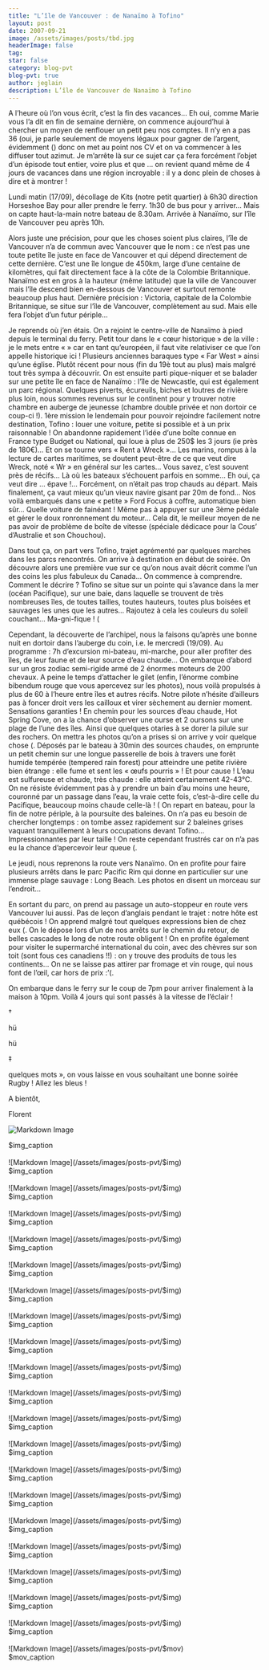 ```yaml
---
title: "L’île de Vancouver : de Nanaïmo à Tofino"
layout: post
date: 2007-09-21
image: /assets/images/posts/tbd.jpg
headerImage: false
tag:
star: false
category: blog-pvt
blog-pvt: true
author: jeglain
description: L’île de Vancouver de Nanaïmo à Tofino
---
```

A l’heure où l’on vous écrit, c’est la fin des vacances… Eh
oui, comme Marie vous l’a dit en fin de semaine dernière, on commence
aujourd’hui à chercher un moyen de renflouer un petit peu nos
comptes. Il n’y en a pas 36 (oui, je parle seulement de moyens légaux
pour gagner de l’argent, évidemment () donc on met au point nos CV
et on va commencer à les diffuser tout azimut. Je m’arrête là sur
ce sujet car ça fera forcément l’objet d’un épisode tout entier,
voire plus et que … on revient quand même de 4 jours de vacances dans
une région incroyable : il y a donc plein de choses à dire et à
montrer !

Lundi matin (17/09), décollage de Kits (notre petit quartier) à 6h30
direction Horseshoe Bay pour aller prendre le ferry. 1h30 de bus pour y
arriver… Mais on capte haut-la-main notre bateau de 8.30am. Arrivée
à Nanaïmo, sur l’île de Vancouver peu après 10h.

Alors juste une précision, pour que les choses soient plus claires,
l’île de Vancouver n’a de commun avec Vancouver que le nom : ce
n’est pas une toute petite île juste en face de Vancouver et qui
dépend directement de cette dernière. C’est une île longue de
450km, large d’une centaine de kilomètres, qui fait directement face
à la côte de la Colombie Britannique. Nanaïmo est en gros à la
hauteur (même latitude) que la ville de Vancouver mais l’île descend
bien en-dessous de Vancouver et surtout remonte beaucoup plus haut.
Dernière précision : Victoria, capitale de la Colombie Britannique,
se situe sur l’île de Vancouver, complètement au sud. Mais elle fera
l’objet d’un futur périple…

Je reprends où j’en étais. On a rejoint le centre-ville de Nanaïmo
à pied depuis le terminal du ferry. Petit tour dans le « cœur
historique » de la ville : je le mets entre « » car en tant
qu’européen, il faut vite relativiser ce que l’on appelle
historique ici ! Plusieurs anciennes baraques type « Far West »
ainsi qu’une église. Plutôt récent pour nous (fin du 19è tout au
plus)  mais malgré tout très sympa à découvrir. On est ensuite parti
pique-niquer et se balader sur une petite île en face de Nanaïmo :
l’île de Newcastle, qui est également un parc régional. Quelques
piverts, écureuils, biches et loutres de rivière plus loin, nous
sommes revenus sur le continent pour y trouver notre chambre en auberge
de jeunesse (chambre double privée et non dortoir ce coup-ci !). 1ère
mission le lendemain pour pouvoir rejoindre facilement notre
destination, Tofino : louer une voiture, petite si possible et à un
prix raisonnable ! On abandonne rapidement l’idée d’une boîte
connue en France type Budget ou National, qui loue à plus de 250$ les 3
jours (ie près de 180€)… Et on se tourne vers « Rent a
Wreck »… Les marins, rompus à la lecture de cartes maritimes, se
doutent peut-être de ce que veut dire Wreck, noté « Wr » en
général sur les cartes… Vous savez, c’est souvent près de
récifs… Là où les bateaux s’échouent parfois en somme… Eh oui,
ça veut dire … épave !... Forcément, on n’était pas trop chauds
au départ. Mais finalement, ça vaut mieux qu’un vieux navire gisant
par 20m de fond… Nos voilà embarqués dans une « petite » Ford
Focus à coffre, automatique bien sûr… Quelle voiture de fainéant !
Même pas à appuyer sur une 3ème pédale et gérer le doux
ronronnement du moteur… Cela dit, le meilleur moyen de ne pas avoir de
problème de boîte de vitesse (spéciale dédicace pour la Cous’
d’Australie et son Chouchou).

Dans tout ça, on part vers Tofino, trajet agrémenté par quelques
marches dans les parcs rencontrés. On arrive à destination en début
de soirée. On découvre alors une première vue sur ce qu’on nous
avait décrit comme l’un des coins les plus fabuleux du Canada… On
commence à comprendre. Comment le décrire ? Tofino se situe sur un
pointe qui s’avance dans la mer (océan Pacifique), sur une baie, dans
laquelle se trouvent de très nombreuses îles, de toutes tailles,
toutes hauteurs, toutes plus boisées et sauvages les unes que les
autres… Rajoutez à cela les couleurs du soleil couchant…
Ma-gni-fique ! (

Cependant, la découverte de l’archipel, nous la faisons qu’après
une bonne nuit en dortoir dans l’auberge du coin, i.e. le mercredi
(19/09). Au programme : 7h d’excursion mi-bateau, mi-marche, pour
aller profiter des îles, de leur faune et de leur source d’eau
chaude… On embarque d’abord sur un gros zodiac semi-rigide armé de
2 énormes moteurs de 200 chevaux. A peine le temps d’attacher le
gilet (enfin, l’énorme combine bibendum rouge que vous apercevez sur
les photos), nous voilà propulsés à plus de 60 à l’heure entre
îles et autres récifs. Notre pilote n’hésite d’ailleurs pas à
foncer droit vers les cailloux et virer sèchement au dernier moment.
Sensations garanties ! En chemin pour les sources d’eau chaude, Hot
Spring Cove, on a la chance d’observer une ourse et 2 oursons sur une
plage de l’une des îles. Ainsi que quelques otaries à se dorer la
pilule sur des rochers. On mettra les photos qu’on a prises si on
arrive y voir quelque chose (. Déposés par le bateau à 30min des
sources chaudes, on emprunte un petit chemin sur une longue passerelle
de bois à travers une forêt humide tempérée (tempered rain forest)
pour atteindre une petite rivière bien étrange : elle fume et sent
les « œufs pourris » ! Et pour cause ! L’eau est sulfureuse et
chaude, très chaude : elle atteint certainement 42-43°C. On ne
résiste évidemment pas à y prendre un bain d’au moins une heure,
couronné par un passage dans l’eau, la vraie cette fois,
c’est-à-dire celle du Pacifique, beaucoup moins chaude
celle-là ! ( On repart en bateau, pour la fin de notre périple, à
la poursuite des baleines. On n’a pas eu besoin de chercher
longtemps : on tombe assez rapidement sur 2 baleines grises vaquant
tranquillement à leurs occupations devant Tofino… Impressionnantes
par leur taille ! On reste cependant frustrés car on n’a pas eu la
chance d’apercevoir leur queue (.

Le jeudi, nous reprenons la route vers Nanaïmo. On en profite pour
faire plusieurs arrêts dans le parc Pacific Rim qui donne en
particulier sur une immense plage sauvage : Long Beach. Les photos en
disent un morceau sur l’endroit…

En sortant du parc, on prend au passage un auto-stoppeur en route vers
Vancouver lui aussi. Pas de leçon d’anglais pendant le trajet :
notre hôte est québécois ! On apprend malgré tout quelques
expressions bien de chez eux (. On le dépose lors d’un de nos
arrêts sur le chemin du retour, de belles cascades le long de notre
route obligent ! On en profite également pour visiter le supermarché
international du coin, avec des chèvres sur son toit (sont fous ces
canadiens !!) : on y trouve des produits de tous les continents… On
ne se laisse pas attirer par fromage et vin rouge, qui nous font de
l’œil, car hors de prix :’(.

On embarque dans le ferry sur le coup de 7pm pour arriver finalement à
la maison à 10pm. Voilà 4 jours qui sont passés à la vitesse de
l’éclair !

†

hü

hü

‡

 quelques mots », on vous laisse en vous souhaitant une bonne soirée
Rugby ! Allez les bleus !

A bientôt,

Florent

![Markdown Image](/assets/images/posts-pvt/$img)
<figcaption class="caption">$img_caption</figcaption>
<br>
![Markdown Image](/assets/images/posts-pvt/$img)
<figcaption class="caption">$img_caption</figcaption>
<br>
![Markdown Image](/assets/images/posts-pvt/$img)
<figcaption class="caption">$img_caption</figcaption>
<br>
![Markdown Image](/assets/images/posts-pvt/$img)
<figcaption class="caption">$img_caption</figcaption>
<br>
![Markdown Image](/assets/images/posts-pvt/$img)
<figcaption class="caption">$img_caption</figcaption>
<br>
![Markdown Image](/assets/images/posts-pvt/$img)
<figcaption class="caption">$img_caption</figcaption>
<br>
![Markdown Image](/assets/images/posts-pvt/$img)
<figcaption class="caption">$img_caption</figcaption>
<br>
![Markdown Image](/assets/images/posts-pvt/$img)
<figcaption class="caption">$img_caption</figcaption>
<br>
![Markdown Image](/assets/images/posts-pvt/$img)
<figcaption class="caption">$img_caption</figcaption>
<br>
![Markdown Image](/assets/images/posts-pvt/$img)
<figcaption class="caption">$img_caption</figcaption>
<br>
![Markdown Image](/assets/images/posts-pvt/$img)
<figcaption class="caption">$img_caption</figcaption>
<br>
![Markdown Image](/assets/images/posts-pvt/$img)
<figcaption class="caption">$img_caption</figcaption>
<br>
![Markdown Image](/assets/images/posts-pvt/$img)
<figcaption class="caption">$img_caption</figcaption>
<br>
![Markdown Image](/assets/images/posts-pvt/$img)
<figcaption class="caption">$img_caption</figcaption>
<br>
![Markdown Image](/assets/images/posts-pvt/$img)
<figcaption class="caption">$img_caption</figcaption>
<br>
![Markdown Image](/assets/images/posts-pvt/$img)
<figcaption class="caption">$img_caption</figcaption>
<br>
![Markdown Image](/assets/images/posts-pvt/$img)
<figcaption class="caption">$img_caption</figcaption>
<br>
![Markdown Image](/assets/images/posts-pvt/$img)
<figcaption class="caption">$img_caption</figcaption>
<br>
![Markdown Image](/assets/images/posts-pvt/$img)
<figcaption class="caption">$img_caption</figcaption>
<br>
![Markdown Image](/assets/images/posts-pvt/$img)
<figcaption class="caption">$img_caption</figcaption>
<br>
![Markdown Image](/assets/images/posts-pvt/$mov)
<figcaption class="caption">$mov_caption</figcaption>
<br>
